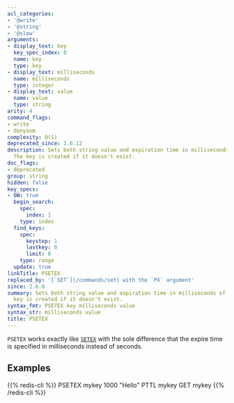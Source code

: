 ```yaml
---
acl_categories:
- '@write'
- '@string'
- '@slow'
arguments:
- display_text: key
  key_spec_index: 0
  name: key
  type: key
- display_text: milliseconds
  name: milliseconds
  type: integer
- display_text: value
  name: value
  type: string
arity: 4
command_flags:
- write
- denyoom
complexity: O(1)
deprecated_since: 2.6.12
description: Sets both string value and expiration time in milliseconds of a key.
  The key is created if it doesn't exist.
doc_flags:
- deprecated
group: string
hidden: false
key_specs:
- OW: true
  begin_search:
    spec:
      index: 1
    type: index
  find_keys:
    spec:
      keystep: 1
      lastkey: 0
      limit: 0
    type: range
  update: true
linkTitle: PSETEX
replaced_by: '[`SET`](/commands/set) with the `PX` argument'
since: 2.6.0
summary: Sets both string value and expiration time in milliseconds of a key. The
  key is created if it doesn't exist.
syntax_fmt: PSETEX key milliseconds value
syntax_str: milliseconds value
title: PSETEX
---
```

`PSETEX` works exactly like [`SETEX`](/commands/setex) with the sole difference that the expire
time is specified in milliseconds instead of seconds.

## Examples

{{% redis-cli %}}
PSETEX mykey 1000 "Hello"
PTTL mykey
GET mykey
{{% /redis-cli %}}

